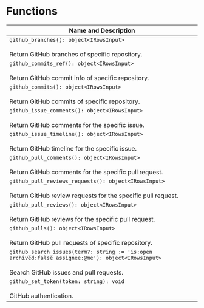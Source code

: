 # Functions

| Name and Description |
| --- |
| `github_branches(): object<IRowsInput>`<br /><br /> Return GitHub branches of specific repository. |
| `github_commits_ref(): object<IRowsInput>`<br /><br /> Return GitHub commit info of specific repository. |
| `github_commits(): object<IRowsInput>`<br /><br /> Return GitHub commits of specific repository. |
| `github_issue_comments(): object<IRowsInput>`<br /><br /> Return GitHub comments for the specific issue. |
| `github_issue_timeline(): object<IRowsInput>`<br /><br /> Return GitHub timeline for the specific issue. |
| `github_pull_comments(): object<IRowsInput>`<br /><br /> Return GitHub comments for the specific pull request. |
| `github_pull_reviews_requests(): object<IRowsInput>`<br /><br /> Return GitHub review requests for the specific pull request. |
| `github_pull_reviews(): object<IRowsInput>`<br /><br /> Return GitHub reviews for the specific pull request. |
| `github_pulls(): object<IRowsInput>`<br /><br /> Return GitHub pull requests of specific repository. |
| `github_search_issues(term?: string := 'is:open archived:false assignee:@me'): object<IRowsInput>`<br /><br /> Search GitHub issues and pull requests. |
| `github_set_token(token: string): void`<br /><br /> GitHub authentication. |
